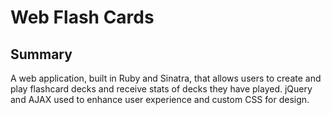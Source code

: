 # Web Flash Cards 

## Summary
A web application, built in Ruby and Sinatra, that allows users to create and play flashcard decks and receive stats of decks they have played. jQuery and AJAX used to enhance user experience and custom CSS for design.
